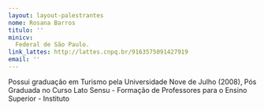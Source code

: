 ```yaml
---
layout: layout-palestrantes
nome: Rosana Barros
titulo: ''
minicv:
  Federal de São Paulo.
link_lattes: http://lattes.cnpq.br/9163575091427919
email: ''
---
```


 Possui graduação em Turismo pela Universidade Nove de Julho (2008), Pós Graduada
  no Curso Lato Sensu - Formação de Professores para o Ensino Superior - Instituto
